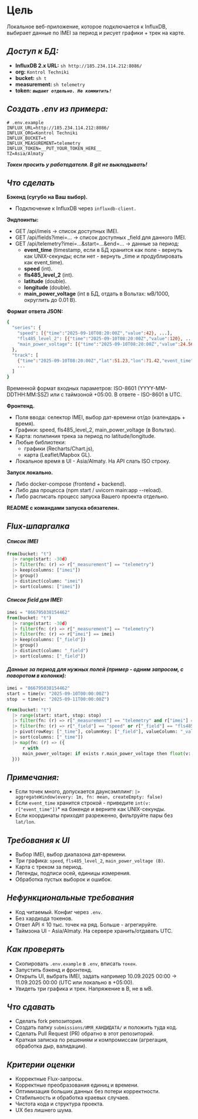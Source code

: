 # Цель
Локальное веб-приложение, которое подключается к InfluxDB, выбирает данные по IMEI за период и рисует графики + трек на карте.

## _Доступ к БД:_
- **InfluxDB 2.x URL:** ```sh http://185.234.114.212:8086/```
- **org:** ```Kontrol Techniki```
- **bucket:** ```sh t```
- **measurement:** ```sh telemetry```
- **token:** ***```выдают отдельно. Не коммитить!```***

## _Создать .env из примера:_

```
# .env.example
INFLUX_URL=http://185.234.114.212:8086/
INFLUX_ORG=Kontrol Techniki
INFLUX_BUCKET=t
INFLUX_MEASUREMENT=telemetry
INFLUX_TOKEN=__PUT_YOUR_TOKEN_HERE__
TZ=Asia/Almaty
```

***Токен просить у работодателя. В git не выкладывать!***

## _Что сделать_

**Бэкенд (сугубо на Ваш выбор).**

- Подключение к InfluxDB через ```influxdb-client.```

**Эндпоинты:**
- GET /api/imeis → список доступных IMEI.
- GET /api/fields?imei=... → список доступных _field для данного IMEI.
- GET /api/telemetry?imei=...&start=...&end=... → данные за период:
    - **event_time** (timestamp, если в БД хранится как поле - вернуть как UNIX-секунды; если нет - вернуть _time и продублировать как event_time).
    - **speed** (int).
    - **fls485_level_2** (int).
    - **latitude** (double).
    - **longitude** (double).
    - **main_power_voltage** (int в БД, отдать в Вольтах: мВ/1000, округлить до 0.01 В).

**Формат ответа JSON:**
```sh 
{
  "series": {
    "speed": [{"time":"2025-09-10T08:20:00Z","value":42}, ...],
    "fls485_level_2": [{"time":"2025-09-10T08:20:00Z","value":120}, ...],
    "main_power_voltage": [{"time":"2025-09-10T08:20:00Z","value":24.56}, ...]
  },
  "track": [
    {"time":"2025-09-10T08:20:00Z","lat":51.23,"lon":71.42,"event_time":1694334000},
    ...
  ]
}
```
Временной формат входных параметров: ISO-8601 (YYYY-MM-DDTHH:MM:SSZ) или с таймзоной +05:00. В ответе - ISO-8601 в UTC.

**Фронтенд.**
- Поля ввода: селектор IMEI, выбор дат-времени от/до (календарь + время).
- Графики: speed, fls485_level_2, main_power_voltage (в Вольтах).
- Карта: полилиния трека за период по latitude/longitude.
- Любые библиотеки: 
    - графики (Recharts/Chart.js),
    - карта (Leaflet/Mapbox GL).
- Локальное время в UI - Asia/Almaty. На API слать ISO строку.

**Запуск локально.**
- Либо docker-compose (frontend + backend).
- Либо два процесса (npm start / uvicorn main:app --reload).
- Либо расписать процесс запуска Вашего проекта отдельно.

**README с командами запуска обязателен.**

## _Flux-шпаргалка_

#### _Список IMEI_
```py
from(bucket: "t")
  |> range(start: -30d)
  |> filter(fn: (r) => r["_measurement"] == "telemetry")
  |> keep(columns: ["imei"])
  |> group()
  |> distinct(column: "imei")
  |> sort(columns: ["imei"])
```

#### _Список _field для IMEI:__
```py
imei = "866795038154462"
from(bucket: "t")
  |> range(start: -30d)
  |> filter(fn: (r) => r["_measurement"] == "telemetry")
  |> filter(fn: (r) => r["imei"] == imei)
  |> keep(columns: ["_field"])
  |> group()
  |> distinct(column: "_field")
  |> sort(columns: ["_field"])
```

#### _Данные за период для нужных полей (пример - одним запросом, с поворотом в колонки):_
```py
imei = "866795038154462"
start = time(v: "2025-09-10T00:00:00Z")
stop  = time(v: "2025-09-11T00:00:00Z")

from(bucket: "t")
  |> range(start: start, stop: stop)
  |> filter(fn: (r) => r["_measurement"] == "telemetry" and r["imei"] == imei)
  |> filter(fn: (r) => r["_field"] == "speed" or r["_field"] == "fls485_level_2" or r["_field"] == "latitude" or r["_field"] == "longitude" or r["_field"] == "main_power_voltage" or r["_field"] == "event_time")
  |> pivot(rowKey: ["_time"], columnKey: ["_field"], valueColumn: "_value")
  |> sort(columns: ["_time"])
  |> map(fn: (r) => ({
      r with
      main_power_voltage: if exists r.main_power_voltage then float(v: r.main_power_voltage) / 1000.0 else  float(v: 0.0)
  }))
```

## _Примечания:_

 - Если точек много, допускается даунсэмплинг:
```|> aggregateWindow(every: 1m, fn: mean, createEmpty: false)```
- Если ```event_time``` хранится строкой - приведите ```int(v: r["event_time"])```* на бэкенде и верните как UNIX-секунды.
- Если координаты приходят разреженно, фильтруйте пары без ```lat/lon```.

## _Требования к UI_
- Выбор IMEI, выбор диапазона дат-времени.
- Три графика: ```speed```, ```fls485_level_2```, ```main_power_voltage (В)```.
- Карта с треком за период.
- Легенды, подписи осей, единицы измерения.
- Обработка пустых выборок и ошибок.

## _Нефункциональные требования_
- Код читаемый. Конфиг через ```.env```.
- Без хардкода токенов.
- Ответ API ≤ 10 тыс. точек на ряд. Больше - агрегируйте.
- Таймзона UI - Asia/Almaty. На сервере хранить/отдавать UTC.

## _Как проверять_
- Скопировать ```.env.example``` в ```.env```, вписать ```токен```.
- Запустить бэкенд и фронтенд.
- Открыть UI, выбрать IMEI, задать например 10.09.2025 00:00 → 11.09.2025 00:00 (UTC или локально в +05:00).
- Увидеть три графика и трек. Напряжение в В, не в мВ.

## _Что сдавать_
- Сделать fork репозитория.
- Создать папку `submissions/ИМЯ_КАНДИДАТА/` и положить туда код.
- Сделать Pull Request (PR) обратно в этот репозиторий.
- Краткая записка по решениям и компромиссам (агрегация, обработка дыр, валидации).

## _Критерии оценки_
- Корректные Flux-запросы.
- Корректные преобразования единиц и времени.
- Оптимизация больших данных без потери корректности.
- Стабильность и обработка краевых случаев.
- Чистота кода и структура проекта.
- UX без лишнего шума.
